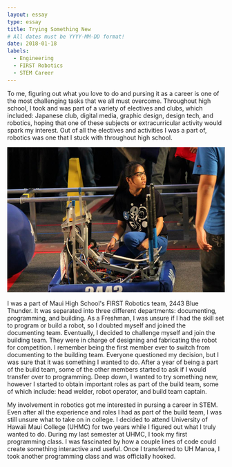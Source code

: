 ```yaml
---
layout: essay
type: essay
title: Trying Something New 
# All dates must be YYYY-MM-DD format!
date: 2018-01-18
labels:
  - Engineering
  - FIRST Robotics
  - STEM Career
---
```


To me, figuring out what you love to do and pursing it as a career is one of the most challenging tasks that we all must overcome. Throughout high school, I took and was part of a variety of electives and clubs, which included: Japanese club, digital media, graphic design, design tech, and robotics, hoping that one of these subjects or extracurricular activity would spark my interest. Out of all the electives and activities I was a part of, robotics was one that I stuck with throughout high school. 

<center>
  <div class="ui medium right floated rounded image">
    <img class="ui image" src="../images/first.jpg">
  </div>
</center>

I was a part of Maui High School's FIRST Robotics team, 2443 Blue Thunder. It was separated into three different departments: documenting, programming, and building. As a Freshman, I was unsure if I had the skill set to program or build a robot, so I doubted myself and joined the documenting team. Eventually, I decided to challenge myself and join the building team. They were in charge of designing and fabricating the robot for competition. I remember being the first member ever to switch from documenting to the building team. Everyone questioned my decision, but I was sure that it was something I wanted to do. After a year of being a part of the build team, some of the other members started to ask if I would transfer over to programming. Deep down, I wanted to try something new, however I started to obtain important roles as part of the build team, some of which include: head welder, robot operator, and build team captain. 

My involvement in robotics got me interested in pursing a career in STEM. Even after all the experience and roles I had as part of the build team, I was still unsure what to take on in college. I decided to attend University of Hawaii Maui College (UHMC) for two years while I figured out what I truly wanted to do. During my last semester at UHMC, I took my first programming class. I was fascinated by how a couple lines of code could create something interactive and useful. Once I transferred to UH Manoa, I took another programming class and was officially hooked. 
